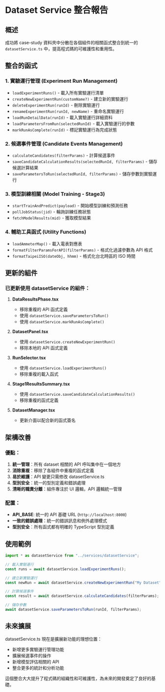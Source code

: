 # Dataset Service 整合報告

## 概述

成功將 case-study 資料夾中分散在各個組件的相關函式整合到統一的 `datasetService.ts` 中，提高程式碼的可維護性和重用性。

## 整合的函式

### 1. 實驗運行管理 (Experiment Run Management)
- `loadExperimentRuns()` - 載入所有實驗運行清單
- `createNewExperimentRun(customName?)` - 建立新的實驗運行
- `deleteExperimentRun(runId)` - 刪除實驗運行
- `renameExperimentRun(runId, newName)` - 重命名實驗運行
- `loadRunDetailData(runId)` - 載入實驗運行詳細資料
- `loadParametersFromRun(selectedRunId)` - 載入實驗運行的參數
- `markRunAsComplete(runId)` - 標記實驗運行為完成狀態

### 2. 候選事件管理 (Candidate Events Management)
- `calculateCandidates(filterParams)` - 計算候選事件
- `saveCandidateCalculationResults(selectedRunId, filterParams)` - 儲存候選計算結果
- `saveParametersToRun(selectedRunId, filterParams)` - 儲存參數到實驗運行

### 3. 模型訓練相關 (Model Training - Stage3)
- `startTrainAndPredict(payload)` - 開始模型訓練和預測任務
- `pollJobStatus(jid)` - 輪詢訓練任務狀態
- `fetchModelResults(mid)` - 獲取模型結果

### 4. 輔助工具函式 (Utility Functions)
- `loadAmmeterMap()` - 載入電表對應表
- `formatFilterParamsForAPI(filterParams)` - 格式化過濾參數為 API 格式
- `formatTaipeiISO(dateObj, hhmm)` - 格式化台北時區的 ISO 時間

## 更新的組件

### 已更新使用 datasetService 的組件：

1. **DataResultsPhase.tsx**
   - 移除重複的 API 函式定義
   - 使用 `datasetService.saveParametersToRun()`
   - 使用 `datasetService.markRunAsComplete()`

2. **DatasetPanel.tsx**
   - 使用 `datasetService.createNewExperimentRun()`
   - 移除本地的 API 函式定義

3. **RunSelector.tsx**
   - 使用 `datasetService.loadExperimentRuns()`
   - 移除重複的載入函式

4. **Stage1ResultsSummary.tsx**
   - 使用 `datasetService.saveCandidateCalculationResults()`
   - 移除重複的函式定義

5. **DatasetManager.tsx**
   - 更新介面以配合新的函式簽名

## 架構改善

### 優點：
1. **統一管理**：所有 dataset 相關的 API 呼叫集中在一個地方
2. **消除重複**：移除了各組件中重複的函式定義
3. **易於維護**：API 變更只需修改 datasetService.ts
4. **型別安全**：統一的型別定義和錯誤處理
5. **清晰的職責分離**：組件專注於 UI 邏輯，API 邏輯統一管理

### 配置：
- **API_BASE**: 統一的 API 基礎 URL (`http://localhost:8000`)
- **一致的錯誤處理**：統一的錯誤訊息和例外處理模式
- **型別安全**：所有函式都有明確的 TypeScript 型別定義

## 使用範例

```typescript
import * as datasetService from "../services/datasetService";

// 載入實驗運行
const runs = await datasetService.loadExperimentRuns();

// 建立新實驗運行
const newRun = await datasetService.createNewExperimentRun("My Dataset");

// 計算候選事件
const result = await datasetService.calculateCandidates(filterParams);

// 儲存參數
await datasetService.saveParametersToRun(runId, filterParams);
```

## 未來擴展

datasetService.ts 現在是擴展新功能的理想位置：
- 新增更多實驗運行管理功能
- 擴展候選事件的操作
- 新增模型評估相關的 API
- 整合更多的統計和分析功能

這個整合大大提升了程式碼的組織性和可維護性，為未來的開發奠定了良好的基礎。
